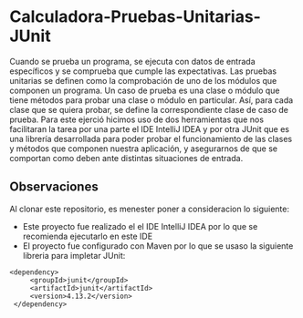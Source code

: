 # Calculadora-Pruebas-Unitarias-JUnit

Cuando se prueba un programa, se ejecuta con datos de entrada específicos y se comprueba que cumple las expectativas. Las pruebas unitarias se definen como la comprobación de uno de los módulos que componen un programa. Un caso de prueba es una clase o módulo que tiene métodos para probar una clase o módulo en particular. Así, para cada clase que se quiera probar, se define la correspondiente clase de caso de prueba. Para este ejerció hicimos uso de dos herramientas que nos facilitaran la tarea por una parte el IDE IntelliJ IDEA y por otra JUnit que es una librería desarrollada para poder probar el funcionamiento de las clases y métodos que componen nuestra aplicación, y asegurarnos de que se comportan como deben ante distintas situaciones de entrada.

## Observaciones 

Al clonar este repositorio, es menester poner a consideracion lo siguiente:
 * Este proyecto fue realizado el el IDE IntelliJ IDEA por lo que se recomienda ejecutarlo en este IDE
 * El proyecto fue configurado con Maven por lo que se usaso la siguiente libreria para impletar JUnit:
 ```
 <dependency>
      <groupId>junit</groupId>
      <artifactId>junit</artifactId>
      <version>4.13.2</version>
  </dependency>
  
 ````
